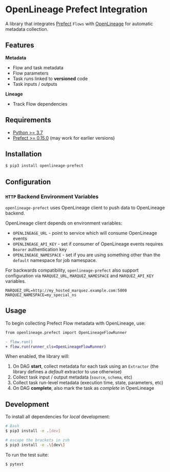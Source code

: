 # OpenLineage Prefect Integration

A library that integrates [Prefect](https://www.prefect.io/) `Flows` with [OpenLineage](https://openlineage.io) for automatic metadata collection.

## Features

**Metadata**

* Flow and task metadata
* Flow parameters
* Task runs linked to **versioned** code
* Task inputs / outputs

**Lineage**

* Track Flow dependencies

## Requirements

- [Python >= 3.7](https://www.python.org/downloads)
- [Prefect >= 0.15.0](https://docs.prefect.io/) (may work for earlier versions)

## Installation

```bash
$ pip3 install openlineage-prefect
```

## Configuration


### `HTTP` Backend Environment Variables

`openlineage-prefect` uses OpenLineage client to push data to OpenLineage backend.

OpenLineage client depends on environment variables:

* `OPENLINEAGE_URL` - point to service which will consume OpenLineage events
* `OPENLINEAGE_API_KEY` - set if consumer of OpenLineage events requires `Bearer` authentication key
* `OPENLINEAGE_NAMESPACE` - set if you are using something other than the `default` namespace for job namespace.

For backwards compatibility, `openlineage-prefect` also support configuration via
`MARQUEZ_URL`, `MARQUEZ_NAMESPACE` and `MARQUEZ_API_KEY` variables.

```
MARQUEZ_URL=http://my_hosted_marquez.example.com:5000
MARQUEZ_NAMESPACE=my_special_ns
```

## Usage

To begin collecting Prefect Flow metadata with OpenLineage, use:

```diff
from openlineage.prefect import OpenLineageFlowRunner

- flow.run()
+ flow.run(runner_cls=OpenLineageFlowRunner)
```

When enabled, the library will:

1. On DAG **start**, collect metadata for each task using an `Extractor` (the library defines a _default_ extractor to use otherwise)
2. Collect task input / output metadata (`source`, `schema`, etc)
3. Collect task run-level metadata (execution time, state, parameters, etc)
4. On DAG **complete**, also mark the task as _complete_ in OpenLineage

## Development

To install all dependencies for _local_ development:

```bash
# Bash
$ pip3 install -e .[dev]
```
```zsh
# escape the brackets in zsh
$ pip3 install -e .\[dev\]
```

To run the test suite:

```bash
$ pytest
```
